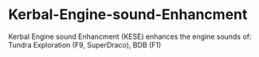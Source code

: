 # Kerbal-Engine-sound-Enhancment
Kerbal Engine sound Enhancment (KESE) enhances the engine sounds of: Tundra Exploration (F9, SuperDraco), BDB (F1)
